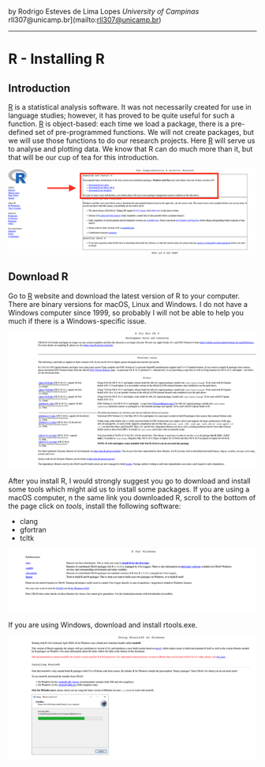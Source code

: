 by Rodrigo Esteves de Lima Lopes *University of Campinas*  rll307\@unicamp.br](mailto:rll307@unicamp.br)

------------------------------------------------------------------------
# R - Installing R

## Introduction

[R](https://www.r-project.org/) is a statistical analysis software. It was not necessarily created for use in language studies; however, it has proved to be quite useful for such a function. [R](https://www.r-project.org/) is object-based: each time we load a package, there is a pre-defined set of pre-programmed functions. We will not create packages, but we will use those functions to do our research projects. Here [R](https://www.r-project.org/) will serve us to analyse and plotting data. We know that R can do much more than it, but that will be our cup of tea for this introduction.

![Choosing platform on CRAN website](./images/cran01.png)

## Download R

Go to [R](https://www.r-project.org/) website and download the latest version of R to your computer. There are binary versions for macOS, Linux and Windows. I do not have a Windows computer since 1999, so probably I will not be able to help you much if there is a Windows-specific issue.

![Downloading R tools - Macintosh](./images/mac.png)

After you install R, I would strongly suggest you go to download and install some tools which might aid us to install some packages. If you are using a macOS computer, n the same link you downloaded R, scroll to the bottom of the page click on *tools*, install the following software:

-   clang
-   gfortran
-   tcltk

![Downloading Rtools - Windows -1](./images/rtools0.png)

If you are using Windows, download and install rtools.exe.

![Downloading Rtools - Windows- 2](./images/rtools.png)
